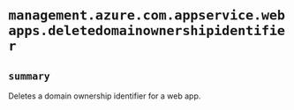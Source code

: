 # `management.azure.com.appservice.webapps.deletedomainownershipidentifier`

## `summary`
Deletes a domain ownership identifier for a web app.


